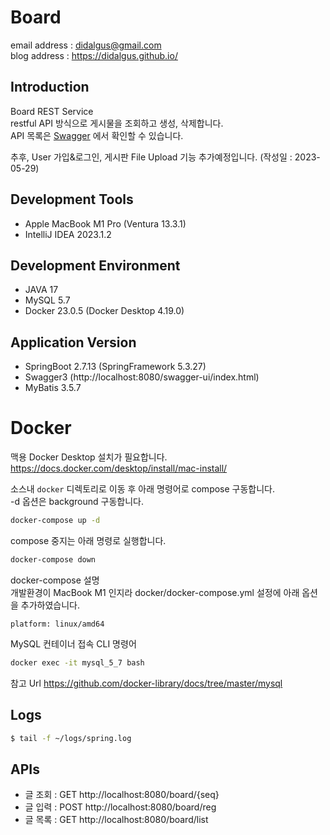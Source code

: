 # Board

email address : didalgus@gmail.com  
blog address : https://didalgus.github.io/

## Introduction
Board REST Service  
restful API 방식으로 게시물을 조회하고 생성, 삭제합니다.  
API 목록은 [Swagger](http://localhost:8080/swagger-ui/index.html) 에서 확인할 수 있습니다. 

추후, User 가입&로그인, 게시판 File Upload 기능 추가예정입니다. (작성일 : 2023-05-29)

## Development Tools
- Apple MacBook M1 Pro (Ventura 13.3.1)
- IntelliJ IDEA 2023.1.2  

## Development Environment
- JAVA 17
- MySQL 5.7 
- Docker 23.0.5 (Docker Desktop 4.19.0)

## Application Version
- SpringBoot 2.7.13 (SpringFramework 5.3.27)
- Swagger3 (http://localhost:8080/swagger-ui/index.html)
- MyBatis 3.5.7

# Docker 

맥용 Docker Desktop 설치가 필요합니다.  
https://docs.docker.com/desktop/install/mac-install/  

소스내 `docker` 디렉토리로 이동 후 아래 명령어로 compose 구동합니다.  
-d 옵션은 background 구동합니다. 

```bash
docker-compose up -d 
```

compose 중지는 아래 명령로 실행합니다.
```bash
docker-compose down
```

docker-compose 설명   
개발환경이 MacBook M1 인지라 docker/docker-compose.yml 설정에 아래 옵션을 추가하였습니다.  
```
platform: linux/amd64 
```

MySQL 컨테이너 접속 CLI 명령어  
```bash
docker exec -it mysql_5_7 bash
```
참고 Url https://github.com/docker-library/docs/tree/master/mysql


## Logs  
```bash
$ tail -f ~/logs/spring.log
```

## APIs 
- 글 조회 : GET http://localhost:8080/board/{seq}
- 글 입력 : POST http://localhost:8080/board/reg
- 글 목록 : GET http://localhost:8080/board/list 

